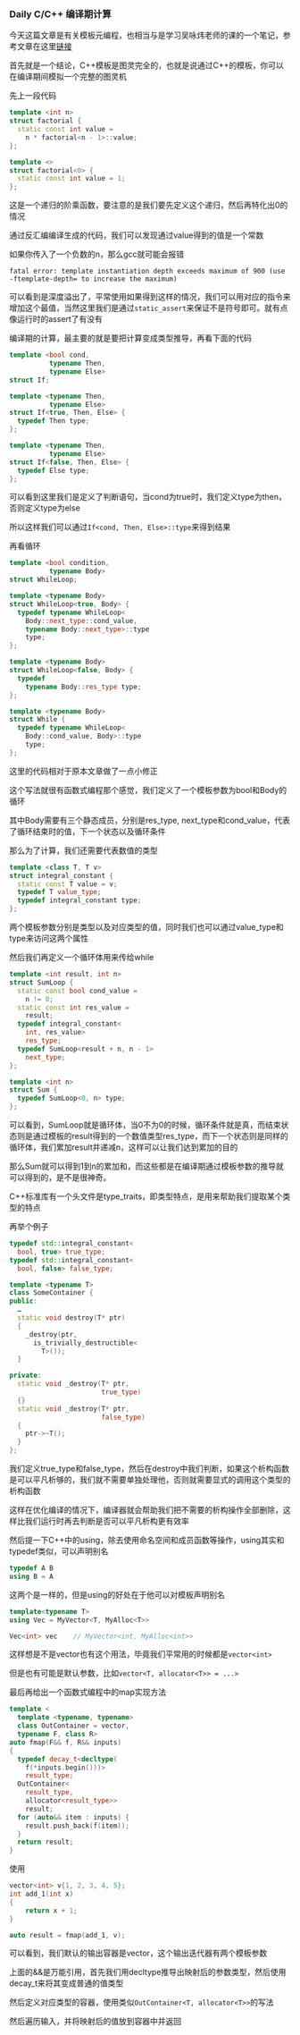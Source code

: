 ### Daily C/C++ 编译期计算

今天这篇文章是有关模板元编程，也相当与是学习吴咏炜老师的课的一个笔记，参考文章在这里[链接](https://time.geekbang.org/column/article/181608)

首先就是一个结论，C++模板是图灵完全的，也就是说通过C++的模板，你可以在编译期间模拟一个完整的图灵机

先上一段代码

```cpp
template <int n>
struct factorial {
  static const int value =
    n * factorial<n - 1>::value;
};

template <>
struct factorial<0> {
  static const int value = 1;
};
```

这是一个递归的阶乘函数，要注意的是我们要先定义这个递归，然后再特化出0的情况

通过反汇编编译生成的代码，我们可以发现通过value得到的值是一个常数

如果你传入了一个负数的n，那么gcc就可能会报错

```
fatal error: template instantiation depth exceeds maximum of 900 (use -ftemplate-depth= to increase the maximum)
```

可以看到是深度溢出了，平常使用如果得到这样的情况，我们可以用对应的指令来增加这个最值，当然这里我们是通过`static_assert`来保证不是符号即可。就有点像运行时的assert了有没有

编译期的计算，最主要的就是要把计算变成类型推导，再看下面的代码

```cpp
template <bool cond,
          typename Then,
          typename Else>
struct If;

template <typename Then,
          typename Else>
struct If<true, Then, Else> {
  typedef Then type;
};

template <typename Then,
          typename Else>
struct If<false, Then, Else> {
  typedef Else type;
};
```

可以看到这里我们是定义了判断语句，当cond为true时，我们定义type为then，否则定义type为else

所以这样我们可以通过`If<cond, Then, Else>::type`来得到结果

再看循环

```cpp
template <bool condition,
          typename Body>
struct WhileLoop;

template <typename Body>
struct WhileLoop<true, Body> {
  typedef typename WhileLoop<
    Body::next_type::cond_value,
    typename Body::next_type>::type
    type;
};

template <typename Body>
struct WhileLoop<false, Body> {
  typedef
    typename Body::res_type type;
};

template <typename Body>
struct While {
  typedef typename WhileLoop<
    Body::cond_value, Body>::type
    type;
};
```

这里的代码相对于原本文章做了一点小修正

这个写法就很有函数式编程那个感觉，我们定义了一个模板参数为bool和Body的循环

其中Body需要有三个静态成员，分别是res_type, next_type和cond_value，代表了循环结束时的值，下一个状态以及循环条件

那么为了计算，我们还需要代表数值的类型

```cpp
template <class T, T v>
struct integral_constant {
  static const T value = v;
  typedef T value_type;
  typedef integral_constant type;
};
```

两个模板参数分别是类型以及对应类型的值，同时我们也可以通过value_type和type来访问这两个属性

然后我们再定义一个循环体用来传给while

```cpp
template <int result, int n>
struct SumLoop {
  static const bool cond_value =
    n != 0;
  static const int res_value =
    result;
  typedef integral_constant<
    int, res_value>
    res_type;
  typedef SumLoop<result + n, n - 1>
    next_type;
};

template <int n>
struct Sum {
  typedef SumLoop<0, n> type;
};
```

可以看到，SumLoop就是循环体，当0不为0的时候，循环条件就是真，而结束状态则是通过模板的result得到的一个数值类型res_type，而下一个状态则是同样的循环体，我们累加result并递减n，这样可以让我们达到累加的目的

那么Sum就可以得到1到n的累加和，而这些都是在编译期通过模板参数的推导就可以得到的，是不是很神奇。

C++标准库有一个头文件是type_traits，即类型特点，是用来帮助我们提取某个类型的特点

再举个例子

```cpp
typedef std::integral_constant<
  bool, true> true_type;
typedef std::integral_constant<
  bool, false> false_type;

template <typename T>
class SomeContainer {
public:
  …
  static void destroy(T* ptr)
  {
    _destroy(ptr,
      is_trivially_destructible<
        T>());
  }

private:
  static void _destroy(T* ptr,
                       true_type)
  {}
  static void _destroy(T* ptr,
                       false_type)
  {
    ptr->~T();
  }
};
```

我们定义true_type和false_type，然后在destroy中我们判断，如果这个析构函数是可以平凡析够的，我们就不需要单独处理他，否则就需要显式的调用这个类型的析构函数

这样在优化编译的情况下，编译器就会帮助我们把不需要的析构操作全部删除，这样比我们运行时再去判断是否可以平凡析构更有效率

然后提一下C++中的using，除去使用命名空间和成员函数等操作，using其实和typedef类似，可以声明别名

```cpp
typedef A B
using B = A
```

这两个是一样的，但是using的好处在于他可以对模板声明别名

```cpp
template<typename T>
using Vec = MyVector<T, MyAlloc<T>>

Vec<int> vec    // MyVector<int, MyAlloc<int>>
```

这样想是不是vector也有这个用法，毕竟我们平常用的时候都是`vector<int>`

但是也有可能是默认参数，比如`vector<T, allocator<T>> = ...>`

最后再给出一个函数式编程中的map实现方法

```cpp
template <
  template <typename, typename>
  class OutContainer = vector,
  typename F, class R>
auto fmap(F&& f, R&& inputs)
{
  typedef decay_t<decltype(
    f(*inputs.begin()))>
    result_type;
  OutContainer<
    result_type,
    allocator<result_type>>
    result;
  for (auto&& item : inputs) {
    result.push_back(f(item));
  }
  return result;
}
```

使用

```cpp
vector<int> v{1, 2, 3, 4, 5};
int add_1(int x)
{
    return x + 1;
}

auto result = fmap(add_1, v);
```

可以看到，我们默认的输出容器是vector，这个输出迭代器有两个模板参数

上面的&&是万能引用，首先我们用decltype推导出映射后的参数类型，然后使用decay_t来将其变成普通的值类型

然后定义对应类型的容器，使用类似`OutContainer<T, allocator<T>>`的写法

然后遍历输入，并将映射后的值放到容器中并返回